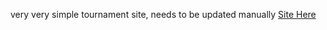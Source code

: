 very very simple tournament site, needs to be updated manually 
<a href="https://redex-991.github.io/Lockout-Leaderboard/">Site Here</a>
